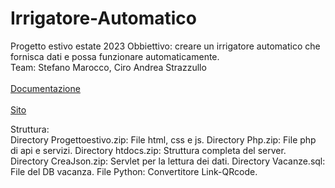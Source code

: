 # Irrigatore-Automatico
Progetto estivo estate 2023
Obbiettivo: creare un irrigatore automatico che fornisca dati e possa funzionare automaticamente.<br>
Team: Stefano Marocco, Ciro Andrea Strazzullo<br>
<br>
[Documentazione](https://docs.google.com/document/d/1etj1miM9YMz_qt-9vOgKEimMuFrSBgD4ijsuEqIGNow/edit?usp=sharing)<br><br>
[Sito](http://serverfapakslapa.myddns.me/QRCode.jpg) 

Struttura:<br>
  Directory Progettoestivo.zip: File html, css e js.
  Directory Php.zip: File php di api e servizi.
  Directory htdocs.zip: Struttura completa del server.
  Directory CreaJson.zip: Servlet per la lettura dei dati.
  Directory Vacanze.sql: File del DB vacanza.
  File Python: Convertitore Link-QRcode.
